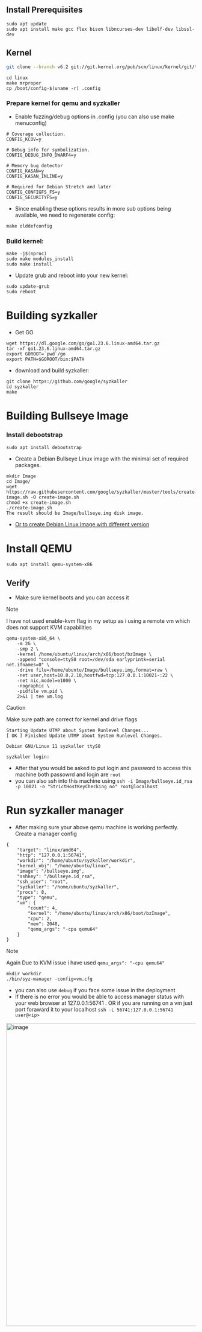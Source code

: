 ## Install Prerequisites

```
sudo apt update
sudo apt install make gcc flex bison libncurses-dev libelf-dev libssl-dev
```

## Kernel

``` bash
git clone --branch v6.2 git://git.kernel.org/pub/scm/linux/kernel/git/torvalds/linux.git
```

```
cd linux
make mrproper
cp /boot/config-$(uname -r) .config
```

### Prepare kernel for qemu and syzkaller
- Enable fuzzing/debug options in .config (you can also use make menuconfig)

```
# Coverage collection.
CONFIG_KCOV=y

# Debug info for symbolization.
CONFIG_DEBUG_INFO_DWARF4=y

# Memory bug detector
CONFIG_KASAN=y
CONFIG_KASAN_INLINE=y

# Required for Debian Stretch and later
CONFIG_CONFIGFS_FS=y
CONFIG_SECURITYFS=y
```

- Since enabling these options results in more sub options being available, we need to regenerate config:

```
make olddefconfig
```

### Build kernel:

```
make -j$(nproc)
sudo make modules_install
sudo make install
```

- Update grub and reboot into your new kernel:

```
sudo update-grub
sudo reboot
```

# Building syzkaller

- Get GO

```
wget https://dl.google.com/go/go1.23.6.linux-amd64.tar.gz
tar -xf go1.23.6.linux-amd64.tar.gz
export GOROOT=`pwd`/go
export PATH=$GOROOT/bin:$PATH
```

- download and build syzkaller:

```
git clone https://github.com/google/syzkaller
cd syzkaller
make
```

# Building Bullseye Image

### Install debootstrap

```
sudo apt install debootstrap
```

- Create a Debian Bullseye Linux image with the minimal set of required packages.

```
mkdir Image
cd Image/
wget https://raw.githubusercontent.com/google/syzkaller/master/tools/create-image.sh -O create-image.sh
chmod +x create-image.sh
./create-image.sh
The result should be Image/bullseye.img disk image.
```

- [Or to create Debian Linux Image with different version](https://github.com/google/syzkaller/blob/master/docs/linux/setup_ubuntu-host_qemu-vm_x86-64-kernel.md#or-create-debian-linux-image-with-a-different-version)

# Install QEMU

```
sudo apt install qemu-system-x86
```

## Verify 

- Make sure kernel boots and you can access it 

> [!NOTE]
> I have not used enable-kvm flag in my setup as i using a remote vm which does not support KVM capabilities

```
qemu-system-x86_64 \
	-m 2G \
	-smp 2 \
	-kernel /home/ubuntu/linux/arch/x86/boot/bzImage \
	-append "console=ttyS0 root=/dev/sda earlyprintk=serial net.ifnames=0" \
	-drive file=/home/ubuntu/Image/bullseye.img,format=raw \
	-net user,host=10.0.2.10,hostfwd=tcp:127.0.0.1:10021-:22 \
	-net nic,model=e1000 \
	-nographic \
	-pidfile vm.pid \
	2>&1 | tee vm.log
```
> [!CAUTION]
> Make sure path are correct for kernel and drive flags 

```
Starting Update UTMP about System Runlevel Changes... 
[ OK ] Finished Update UTMP about System Runlevel Changes. 

Debian GNU/Linux 11 syzkaller ttyS0 

syzkaller login:
```

- After that you would be asked to put login and password to access this machine both passowrd and login are `root`
- you can also ssh into this machine using `ssh -i Image/bullseye.id_rsa -p 10021 -o "StrictHostKeyChecking no" root@localhost`

# Run syzkaller manager

- After making sure your above qemu machine is working perfectly. Create a manager config

```
{
    "target": "linux/amd64",
    "http": "127.0.0.1:56741",
    "workdir": "/home/ubuntu/syzkaller/workdir",
    "kernel_obj": "/home/ubuntu/linux",
    "image": "/bullseye.img",
    "sshkey": "/bullseye.id_rsa",
    "ssh_user": "root",
    "syzkaller": "/home/ubuntu/syzkaller",
    "procs": 8,
    "type": "qemu",
    "vm": {
        "count": 4,
        "kernel": "/home/ubuntu/linux/arch/x86/boot/bzImage",
        "cpu": 2,
        "mem": 2048,
        "qemu_args": "-cpu qemu64"
    }
}

```

> [!NOTE]
> Again Due to KVM issue i have used `qemu_args": "-cpu qemu64"`

```
mkdir workdir
./bin/syz-manager -config=vm.cfg
```

- you can also use `debug` if you face some issue in the deployment
- If there is no error you would be able to access manager status with your web browser at 127.0.0.1:56741 . OR if you are running on a vm just port foraward it to your localhost `ssh -L 56741:127.0.0.1:56741 user@<ip>`

<img width="1344" height="803" alt="image" src="https://github.com/user-attachments/assets/19906ffb-b477-4b97-9775-c5e8212de451" />





 



